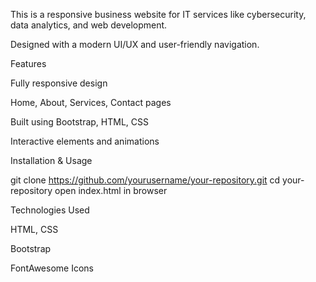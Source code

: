 This is a responsive business website for IT services like cybersecurity, data analytics, and web development.

Designed with a modern UI/UX and user-friendly navigation.


Features

Fully responsive design

Home, About, Services, Contact pages

Built using Bootstrap, HTML, CSS

Interactive elements and animations


Installation & Usage

git clone https://github.com/yourusername/your-repository.git
cd your-repository
open index.html in browser

Technologies Used

HTML, CSS

Bootstrap

FontAwesome Icons
